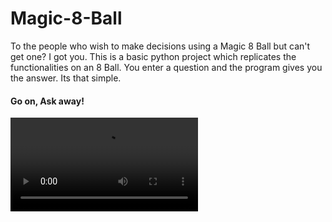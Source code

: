 # Magic-8-Ball

 To the people who wish to make decisions using a Magic 8 Ball but can't get one? I got you.
 This is a basic python project which replicates the functionalities on an 8 Ball.
 You enter a question and the program gives you the answer. Its that simple. 

#### Go on, Ask away!

 ![8ballDemo](https://user-images.githubusercontent.com/69676094/119943081-30466080-bfb0-11eb-8a8f-11ccde622e1c.mp4)
